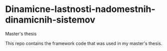 # Dinamicne-lastnosti-nadomestnih-dinamicnih-sistemov
Master's thesis

This repo contains the framework code that was used in my master's thesis.
